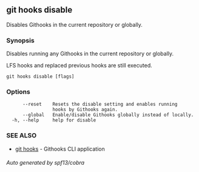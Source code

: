 ## git hooks disable

Disables Githooks in the current repository or globally.

### Synopsis

Disables running any Githooks in the current repository or globally.

LFS hooks and replaced previous hooks are still executed.

```
git hooks disable [flags]
```

### Options

```
      --reset    Resets the disable setting and enables running
                 hooks by Githooks again.
      --global   Enable/disable Githooks globally instead of locally.
  -h, --help     help for disable
```

### SEE ALSO

* [git hooks](git_hooks.md)	 - Githooks CLI application

###### Auto generated by spf13/cobra 
